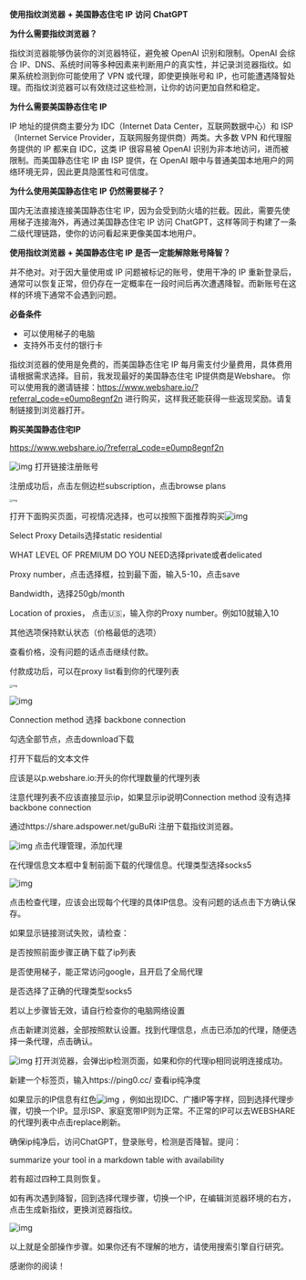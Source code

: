 **使用指纹浏览器** **+** **美国静态住宅** **IP** **访问** **ChatGPT**

**为什么需要指纹浏览器？**

指纹浏览器能够伪装你的浏览器特征，避免被 OpenAI 识别和限制。OpenAI 会综合 IP、DNS、系统时间等多种因素来判断用户的真实性，并记录浏览器指纹。如果系统检测到你可能使用了 VPN 或代理，即使更换账号和 IP，也可能遭遇降智处理。而指纹浏览器可以有效绕过这些检测，让你的访问更加自然和稳定。

**为什么需要美国静态住宅** **IP**

IP 地址的提供商主要分为 IDC（Internet Data Center，互联网数据中心）和 ISP（Internet Service Provider，互联网服务提供商）两类。大多数 VPN 和代理服务提供的 IP 都来自 IDC，这类 IP 很容易被 OpenAI 识别为非本地访问，进而被限制。而美国静态住宅 IP 由 ISP 提供，在 OpenAI 眼中与普通美国本地用户的网络环境无异，因此更具隐匿性和可信度。

**为什么使用美国静态住宅** **IP** **仍然需要梯子？**

国内无法直接连接美国静态住宅 IP，因为会受到防火墙的拦截。因此，需要先使用梯子连接海外，再通过美国静态住宅 IP 访问 ChatGPT，这样等同于构建了一条二级代理链路，使你的访问看起来更像美国本地用户。

**使用指纹浏览器** **+** **美国静态住宅** **IP** **是否一定能解除账号降智？**

并不绝对。对于因大量使用或 IP 问题被标记的账号，使用干净的 IP 重新登录后，通常可以恢复正常，但仍存在一定概率在一段时间后再次遭遇降智。而新账号在这样的环境下通常不会遇到问题。

**必备条件**

- 可以使用梯子的电脑
- 支持外币支付的银行卡

指纹浏览器的使用是免费的，而美国静态住宅 IP 每月需支付少量费用，具体费用请根据需求选择。目前，我发现最好的美国静态住宅 IP提供商是Webshare。 你可以使用我的邀请链接：https://www.webshare.io/?referral_code=e0ump8egnf2n 进行购买，这样我还能获得一些返现奖励。请复制链接到浏览器打开。 

**购买美国静态住宅IP**

https://www.webshare.io/?referral_code=e0ump8egnf2n

![img](https://raw.githubusercontent.com/thh789/Chatgpt/refs/heads/main/clip_image002.png)
 打开链接注册账号

注册成功后，点击左侧边栏subscription，点击browse plans

<img src="https://raw.githubusercontent.com/thh789/Chatgpt/refs/heads/main/clip_image003.png" alt="img" style="zoom: 33%;" />

打开下面购买页面，可视情况选择，也可以按照下面推荐购买![img](https://raw.githubusercontent.com/thh789/Chatgpt/refs/heads/main/clip_image004.png)

Select Proxy Details选择static residential

 

WHAT LEVEL OF PREMIUM DO YOU NEED选择private或者delicated

 

Proxy number，点击选择框，拉到最下面，输入5-10，点击save

 

Bandwidth，选择250gb/month

 

Location of proxies， 点击🇺🇸，输入你的Proxy number。例如10就输入10

 

其他选项保持默认状态（价格最低的选项）

 

查看价格，没有问题的话点击继续付款。

 

付款成功后，可以在proxy list看到你的代理列表

<img src="https://raw.githubusercontent.com/thh789/Chatgpt/refs/heads/main/clip_image005.png" alt="img" style="zoom:33%;" />

![img](https://raw.githubusercontent.com/thh789/Chatgpt/refs/heads/main/clip_image006.png)

Connection method 选择 backbone connection



勾选全部节点，点击download下载



打开下载后的文本文件

 

应该是以p.webshare.io:开头的你代理数量的代理列表

 

注意代理列表不应该直接显示ip，如果显示ip说明Connection method 没有选择 backbone connection

  

通过https://share.adspower.net/guBuRi 注册下载指纹浏览器。

 

![img](https://raw.githubusercontent.com/thh789/Chatgpt/refs/heads/main/clip_image007.png)
 点击代理管理，添加代理

 

在代理信息文本框中复制前面下载的代理信息。代理类型选择socks5

![img](https://raw.githubusercontent.com/thh789/Chatgpt/refs/heads/main/clip_image008.png)

 

点击检查代理，应该会出现每个代理的具体IP信息。没有问题的话点击下方确认保存。

 

如果显示链接测试失败，请检查：

 

是否按照前面步骤正确下载了ip列表

 

是否使用梯子，能正常访问google，且开启了全局代理

 

是否选择了正确的代理类型socks5

 

若以上步骤皆无效，请自行检查你的电脑网络设置

点击新建浏览器，全部按照默认设置。找到代理信息，点击已添加的代理，随便选择一条代理，点击确认。


![img](https://raw.githubusercontent.com/thh789/Chatgpt/refs/heads/main/clip_image009.png)
 打开浏览器，会弹出ip检测页面，如果和你的代理ip相同说明连接成功。

 新建一个标签页，输入https://ping0.cc/ 查看ip纯净度

 如果显示的IP信息有红色![img](https://raw.githubusercontent.com/thh789/Chatgpt/refs/heads/main/clip_image010.png)
 ，例如出现IDC、广播IP等字样，回到选择代理步骤，切换一个IP。显示ISP、家庭宽带IP则为正常。不正常的IP可以去WEBSHARE的代理列表中点击replace刷新。

 

确保ip纯净后，访问ChatGPT，登录账号，检测是否降智。提问：

summarize your tool in a markdown table with availability

若有超过四种工具则恢复。

 

如有再次遇到降智，回到选择代理步骤，切换一个IP，在编辑浏览器环境的右方，点击生成新指纹，更换浏览器指纹。

![img](https://raw.githubusercontent.com/thh789/Chatgpt/refs/heads/main/clip_image011.png)

 

以上就是全部操作步骤。如果你还有不理解的地方，请使用搜索引擎自行研究。

 

感谢你的阅读！
